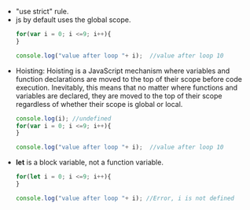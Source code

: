 - "use strict" rule.
- js by default uses the global scope.
    ```js
    for(var i = 0; i <=9; i++){
    }

    console.log("value after loop "+ i);  //value after loop 10  
    ```
- Hoisting: Hoisting is a JavaScript mechanism where variables and function declarations are moved to the top of their scope before code execution. Inevitably, this means that no matter where functions and variables are declared, they are moved to the top of their scope regardless of whether their scope is global or local.
    ```js
    console.log(i); //undefined
    for(var i = 0; i <=9; i++){
    }

    console.log("value after loop "+ i);  //value after loop 10  
    ```
- **let** is a block variable, not a function variable.
    ```js
    for(let i = 0; i <=9; i++){
    }

    console.log("value after loop "+ i); //Error, i is not defined
    ```